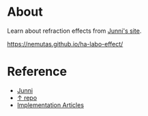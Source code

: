 # About

Learn about refraction effects from [Junni's site](https://next.junni.co.jp/).

https://nemutas.github.io/ha-labo-effect/

# Reference

- [Junni](https://next.junni.co.jp/)
- [↑ repo](https://github.com/junni-inc/next.junni.co.jp)
- [Implementation Articles](https://zenn.dev/ukonpower/articles/bb71f44c89cb77)
